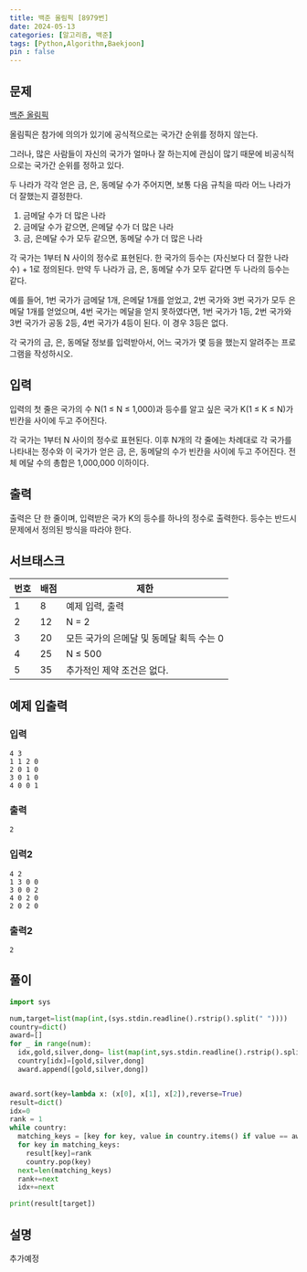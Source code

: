 ```yaml
---
title: 백준 올림픽 [8979번]
date: 2024-05-13
categories: [알고리즘, 백준]
tags: [Python,Algorithm,Baekjoon]
pin : false
---
```

## 문제

[백준 올림픽](https://www.acmicpc.net/problem/8979)

올림픽은 참가에 의의가 있기에 공식적으로는 국가간 순위를 정하지 않는다.

그러나, 많은 사람들이 자신의 국가가 얼마나 잘 하는지에 관심이 많기 때문에 비공식적으로는 국가간 순위를 정하고 있다.

두 나라가 각각 얻은 금, 은, 동메달 수가 주어지면, 보통 다음 규칙을 따라 어느 나라가 더 잘했는지 결정한다.

1. 금메달 수가 더 많은 나라
2. 금메달 수가 같으면, 은메달 수가 더 많은 나라
3. 금, 은메달 수가 모두 같으면, 동메달 수가 더 많은 나라

각 국가는 1부터 N 사이의 정수로 표현된다. 한 국가의 등수는 (자신보다 더 잘한 나라 수) + 1로 정의된다. 만약 두 나라가 금, 은, 동메달 수가 모두 같다면 두 나라의 등수는 같다.

예를 들어, 1번 국가가 금메달 1개, 은메달 1개를 얻었고, 2번 국가와 3번 국가가 모두 은메달 1개를 얻었으며, 4번 국가는 메달을 얻지 못하였다면, 1번 국가가 1등, 2번 국가와 3번 국가가 공동 2등, 4번 국가가 4등이 된다. 이 경우 3등은 없다.

각 국가의 금, 은, 동메달 정보를 입력받아서, 어느 국가가 몇 등을 했는지 알려주는 프로그램을 작성하시오.

## 입력

입력의 첫 줄은 국가의 수 N(1 ≤ N ≤ 1,000)과 등수를 알고 싶은 국가 K(1 ≤ K ≤ N)가 빈칸을 사이에 두고 주어진다.

각 국가는 1부터 N 사이의 정수로 표현된다. 이후 N개의 각 줄에는 차례대로 각 국가를 나타내는 정수와 이 국가가 얻은 금, 은, 동메달의 수가 빈칸을 사이에 두고 주어진다. 전체 메달 수의 총합은 1,000,000 이하이다.

## 출력

출력은 단 한 줄이며, 입력받은 국가 K의 등수를 하나의 정수로 출력한다. 등수는 반드시 문제에서 정의된 방식을 따라야 한다.

## 서브태스크

| 번호 | 배점 | 제한 |
|---|---|---|
| 1 | 8 | 예제 입력, 출력 |
| 2 | 12 | N = 2 |
| 3 | 20 | 모든 국가의 은메달 및 동메달 획득 수는 0 |
| 4 | 25 | N ≤ 500 |
| 5 | 35 | 추가적인 제약 조건은 없다. |

## 예제 입출력

### 입력

```text
4 3
1 1 2 0
2 0 1 0
3 0 1 0
4 0 0 1
```

### 출력


```text
2
```

### 입력2

```text
4 2
1 3 0 0
3 0 0 2
4 0 2 0
2 0 2 0
```

### 출력2


```text
2
```


## 풀이
```python
import sys

num,target=list(map(int,(sys.stdin.readline().rstrip().split(" "))))
country=dict()
award=[]
for _ in range(num):
  idx,gold,silver,dong= list(map(int,sys.stdin.readline().rstrip().split(" ")))
  country[idx]=[gold,silver,dong]
  award.append([gold,silver,dong])


award.sort(key=lambda x: (x[0], x[1], x[2]),reverse=True)
result=dict()
idx=0
rank = 1
while country:
  matching_keys = [key for key, value in country.items() if value == award[idx]]
  for key in matching_keys:
    result[key]=rank
    country.pop(key)
  next=len(matching_keys)
  rank+=next
  idx+=next

print(result[target])
```

## 설명


추가예정